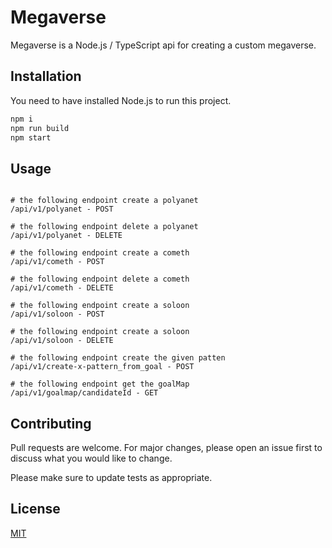 # Megaverse

Megaverse is a Node.js / TypeScript api for creating a custom megaverse.

## Installation

You need to have installed Node.js to run this project.

```bash
npm i
npm run build
npm start 
```

## Usage

```

# the following endpoint create a polyanet
/api/v1/polyanet - POST

# the following endpoint delete a polyanet
/api/v1/polyanet - DELETE

# the following endpoint create a cometh
/api/v1/cometh - POST

# the following endpoint delete a cometh
/api/v1/cometh - DELETE

# the following endpoint create a soloon
/api/v1/soloon - POST

# the following endpoint create a soloon
/api/v1/soloon - DELETE

# the following endpoint create the given patten 
/api/v1/create-x-pattern_from_goal - POST

# the following endpoint get the goalMap
/api/v1/goalmap/candidateId - GET

```

## Contributing

Pull requests are welcome. For major changes, please open an issue first
to discuss what you would like to change.

Please make sure to update tests as appropriate.

## License

[MIT](https://choosealicense.com/licenses/mit/)

